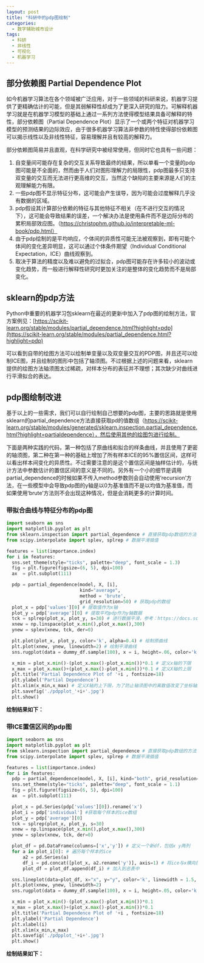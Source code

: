 ```yaml
---
layout: post
title: "科研中的pdp图绘制"
categories:
  - 数字辅助城市设计
tags:
  - 科研
  - 非线性
  - 可视化
  - 机器学习
---
```


## 部分依赖图 Partial Dependence Plot

如今机器学习算法在各个领域被广泛应用，对于一些领域的科研来说，机器学习提供了更精确估计的可能，但是其弱解释性却成为了更深入研究的阻力。可解释机器学习就是在机器学习模型的基础上通过一系列方法使得模型结果具备可解释的特性，部分依赖图（Partial Dependence Plot）显示了一个或两个特征对机器学习模型的预测结果的边际效应，由于很多机器学习算法非参数的特性使得部份依赖图可以揭示线性以及非线性特征，容易理解并且有较高的解释力。

部分依赖图简易并且直观，在科学研究中被经常使用，但同时它也具有一些问题：

1. 自变量间可能存在复杂的交互关系导致最终的结果，所以单看一个变量的pdp图可能是不全面的，然而由于人们对图形理解力的局限性，pdp图最多只支持双变量的交互而无法进行更高维的交互，当然这个缺陷的主要来源是人们的主观理解能力有限。
1. 一些pdp图不显示特征分布，这可能会产生误导，因为可能会过度解释几乎没有数据的区域。
1. pdp假设其计算部分依赖的特征与其他特征不相关（在不进行交互的情况下），这可能会导致结果的误差，一个解决办法是使用条件而不是边际分布的累积局部效应图。（https://christophm.github.io/interpretable-ml-book/pdp.html）
1. 由于pdp绘制的是平均响应，个体间的异质性可能无法被观察到，即有可能个体间的变化差异明显，这可以通过个体条件期望（Individual Conditional Expectation，ICE）曲线观察到。
1. 取决于算法的精度以及难以避免的过拟合，pdp图可能存在许多较小的波动或变化趋势，而一般进行解释性研究时更加关注的是整体的变化趋势而不是局部变化。
## sklearn的pdp方法

Python中重要的机器学习包sklearn在最近的更新中加入了pdp图的绘制方法，官方案例见：[https://scikit-learn.org/stable/modules/partial_dependence.html?highlight=pdp](https://scikit-learn.org/stable/modules/partial_dependence.html?highlight=pdp)

可以看到自带的绘图方法可以绘制单变量以及双变量交互的PDP图，并且还可以绘制ICE图，并且绘制的图形中包括了轴须图。不过根据上述的问题来看，sklearn提供的绘图方法轴须图太过稀疏，对样本分布的表征并不理想；其次缺少对曲线进行平滑拟合的表达。
## pdp图绘制改进

基于以上的一些需求，我们可以自行绘制自己想要的pdp图，主要的思路就是使用sklearn的partial_dependence方法直接获取pd的值数组（https://scikit-learn.org/stable/modules/generated/sklearn.inspection.partial_dependence.html?highlight=partialdependence），然后使用其他的绘图包进行绘制。

下面是两种实践的代码，第一种包括了原曲线和拟合的样条曲线，并且使用了更密的轴须图，第二种在第一种的基础上增加了所有样本ICE的95%置信区间，这样可以看出样本间变化的异质性。不过需要注意的是这个置信区间是抽样估计的，与统计方法中参数估计的置信区间的意义是不同的。另外有一个小的细节是调用partial_dependence的时候如果不传入method参数则会自动使用‘recursion’方法，在一些模型中会导致pdp图的y轴是以0为基准值而不是以均值为基准值，而如果使用‘brute’方法则不会出现这种情况，但是会消耗更多的计算时间。
### 带拟合曲线与特征分布的pdp图

```python
import seaborn as sns
import matplotlib.pyplot as plt
from sklearn.inspection import partial_dependence # 直接获取pdp数组的方法
from scipy.interpolate import splev, splrep # 数据平滑插值

features = list(importance.index)
for i in features:
  sns.set_theme(style="ticks", palette="deep", font_scale = 1.3)
  fig = plt.figure(figsize=(6, 5), dpi=100)
  ax  = plt.subplot(111)

  pdp = partial_dependence(model, X, [i], 
                           kind="average", 
                           method = 'brute', 
                           grid_resolution=50) # 获取pdp的数组
  plot_x = pdp['values'][0] # 提取值作为x轴
  plot_y = pdp['average'][0] # 提取平均pdp作为y轴数据
  tck = splrep(plot_x, plot_y, s=30) # 进行数据平滑，参考：https://docs.scipy.org/doc/scipy/reference/tutorial/interpolate.html?highlight=interpolate
  xnew = np.linspace(plot_x.min(),plot_x.max(),300)
  ynew = splev(xnew, tck, der=0)

  plt.plot(plot_x, plot_y, color='k', alpha=0.4) # 绘制原曲线
  plt.plot(xnew, ynew, linewidth=2) # 绘制平滑曲线
  sns.rugplot(data = dummy_df.sample(100), x = i, height=.06, color='k', alpha = 0.3) # 使用sns绘制轴须图

  x_min = plot_x.min()-(plot_x.max()-plot_x.min())*0.1 # 定义x轴的下限
  x_max = plot_x.max()+(plot_x.max()-plot_x.min())*0.1 # 定义X轴的上限
  plt.title('Partial Dependence Plot of '+i , fontsize=18)
  plt.ylabel('Partial Dependence')
  plt.xlim(x_min,x_max) # 定义X轴的上下限，为了防止轴须图中的离散值改变了坐标轴定位
  plt.savefig('./pdpplot_'+i+'.jpg')
  plt.show()
```

**绘制结果如下：**
### 带ICE置信区间的pdp图

```python
import seaborn as sns
import matplotlib.pyplot as plt
from sklearn.inspection import partial_dependence # 直接获取pdp数组的方法
from scipy.interpolate import splev, splrep # 数据平滑插值

features = list(importance.index)
for i in features:
  pdp = partial_dependence(model, X, [i], kind="both", grid_resolution=50) # 这里采用了both方法，除了pdp均值外会计算出每个样本的ice
  sns.set_theme(style="ticks", palette="deep", font_scale = 1.1)
  fig = plt.figure(figsize=(6, 5), dpi=100)
  ax  = plt.subplot(111)

  plot_x = pd.Series(pdp['values'][0]).rename('x')
  plot_i = pdp['individual'] #获取每个样本的ice数组
  plot_y = pdp['average'][0]
  tck = splrep(plot_x, plot_y, s=30)
  xnew = np.linspace(plot_x.min(),plot_x.max(),300)
  ynew = splev(xnew, tck, der=0)

  plot_df = pd.DataFrame(columns=['x','y']) # 定义一个新df，包括x y两列
  for a in plot_i[0]: # 遍历每个样本的ice
      a2 = pd.Series(a)
      df_i = pd.concat([plot_x, a2.rename('y')], axis=1) # 将ice与x横向拼接
      plot_df = plot_df.append(df_i) # 加入到总表中

  sns.lineplot(data=plot_df, x="x", y="y", color='k', linewidth = 1.5, linestyle='--', alpha=0.6) # 使用sns绘制线图，如果同一个x上有多个y的话将会自动生成95%置信区间
  plt.plot(xnew, ynew, linewidth=2)  
  sns.rugplot(data = dummy_df.sample(100), x = i, height=.05, color='k', alpha = 0.3)

  x_min = plot_x.min()-(plot_x.max()-plot_x.min())*0.1
  x_max = plot_x.max()+(plot_x.max()-plot_x.min())*0.1
  plt.title('Partial Dependence Plot of '+i , fontsize=18)
  plt.ylabel('Partial Dependence')
  plt.xlabel(i)
  plt.xlim(x_min,x_max)
  plt.savefig('./pdpplot_'+i+'.jpg')
  plt.show()
```

**绘制结果如下：**